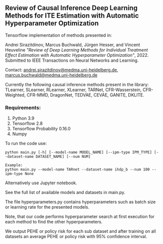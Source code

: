 ## Review of Causal Inference Deep Learning Methods for ITE Estimation with Automatic Hyperparameter Optimization

Tensorflow implementation of methods presented in:

Andrei Sirazitdinov, Marcus Buchwald, Jürgen Hesser, and Vincent Heuveline _"Review of Deep Learning Methods for Individual Treatment Effect Estimation with Automatic Hyperparameter Optimization"_, 2022. Submitted to IEEE Transactions on Neural Networks and Learning.

Contact: andrei.sirazitdinov@medma.uni-heidelberg.de, marcus.buchwald@medma.uni-heidelberg.de

Currently the following causal inference methods present in the library: TLearner, SLearner, RLearner, XLearner, TARNet, CFR-Wasserstein, CFR-Weighted, CFR-MMD, DragonNet, TEDVAE, CEVAE, GANITE, DKLITE.
  

### Requirements:
1. Python 3.9
2. Tensorflow 2.8 
3. Tensorflow Probability 0.16.0 
4. Numpy

To run the code use:
```
python main.py [-h] [--model-name MODEL_NAME] [--ipm-type IPM_TYPE] [--dataset-name DATASET_NAME] [--num NUM]

Example:
python main.py --model-name TARnet --dataset-name ihdp_b --num 100 --ipm-type None

```
Alternatively use Jupyter notebook.  

See the full list of available models and datasets in main.py.  

The file hyperparameters.py contains hyperparameters such as batch size or learning rate for the presented models.  

Note, that our code performs hyperparameter search at first execution for each method to find the other hyperparameters.

We output PEHE or policy risk for each sub dataset and after training on all datasets an average PEHE or policy risk with 95% confidence interval.
